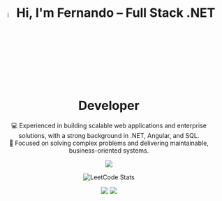 <h1 align="center">  <img src="https://media.giphy.com/media/hvRJCLFzcasrR4ia7z/giphy.gif" width="5%"> Hi, I'm Fernando – Full Stack .NET Developer</h1>

<p align="center">
  💻 Experienced in building scalable web applications and enterprise solutions, with a strong background in .NET, Angular, and SQL.<br>
  🚀 Focused on solving complex problems and delivering maintainable, business-oriented systems.
</p>


<p align="center">
  <img src="https://skillicons.dev/icons?i=dotnet,cs,js,ts,angular,html,css,git,github,graphql,mysql" />
</p>



<p align="center">
  <img src="https://leetcard.jacoblin.cool/ftorres009?theme=dark&font=ABeeZee&ext=contest" alt="LeetCode Stats"/>
</p>


<p align="center">
  <a href="mailto:jose_fer_torres@hotmail.com"><img src="https://img.shields.io/badge/Email-0078D4?style=for-the-badge&logo=microsoft-outlook&logoColor=white"/></a>
  <a href="https://www.linkedin.com/in/fernandotorresrivera"><img src="https://img.shields.io/badge/LinkedIn-0A66C2?style=for-the-badge&logo=linkedin&logoColor=white"/></a>
</p>


<!--
<p align="center">
  <a href="https://www.linkedin.com/in/fernandotorresrivera" target="_blank">
    <img src="https://img.shields.io/badge/linkedin-%230077B5.svg?&style=for-the-badge&logo=linkedin&logoColor=white&color=071A2C" alt="LinkedIn"/>
  </a>
</p>
**FernandoTR/FernandoTR** is a ✨ _special_ ✨ repository because its `README.md` (this file) appears on your GitHub profile.

Here are some ideas to get you started:

- 🔭 I’m currently working on ...
- 🌱 I’m currently learning ...
- 👯 I’m looking to collaborate on ...
- 🤔 I’m looking for help with ...
- 💬 Ask me about ...
- 📫 How to reach me: ...
- 😄 Pronouns: ...
- ⚡ Fun fact: ...
-->
